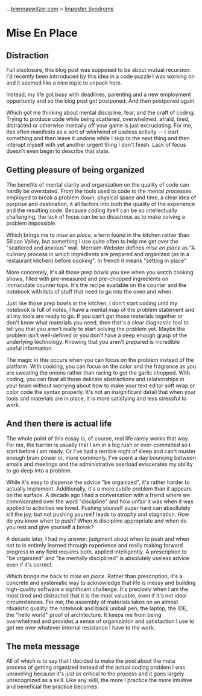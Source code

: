 ...[brennaswitzer.com](https://brennaswitzer.com) > [Imposter Syndrome](https://switzerb.github.io/imposter/)

# Mise En Place

## Distraction

Full disclosure, this blog post was supposed to be about mutual recursion. I'd recently been intrroduced by this idea in a code puzzle I was working on and it seemed like a nice topic to unpack here.

Instead, my life got busy with deadlines, parenting and a new employment opportunity and so the blog post got postponed. And then postponed again.

Which got me thinking about mental discipline, fear, and the craft of coding. Trying to produce code while being scattered, overwhelmed, afraid, tired, distracted or otherwise mentally off your game is just excruciating. For me, this often manifests as a sort of whirlwind of useless activity -- I start something and then leave it undone while I skip to the next thing and then interupt myself with yet another urgent thing I don't finish. Lack of focus doesn't even begin to describe that state.

## Getting pleasure of being organized

The benefits of mental clarity and organization on the quality of code can hardly be overstated. From the tools used to code to the mental processes employed to break a problem down, physical space and time, a clear idea of purpose and destination, it all factors into both the quality of the experience and the resulting code. Because coding itself can be so intellectually challenging, the lack of focus can be so disastrous as to make solving a problem impossible.

Which brings me to _mise en place_, a term found in the kitchen rather than Silicon Valley, but something I use quite often to help me get over the "scattered and anxious" wall. Merriam-Webster defines _mise en place_ as "A culinary process in which ingredients are prepared and organized (as in a restaurant kitchen) before cooking". In french it means "setting in place" 

More concretely, it's all those prep bowls you see when you watch cooking shows, filled with pre-measured and pre-chopped ingredients on immaculate counter tops. It's the recipe available on the counter and the notebook with lists of stuff that need to go into the oven and when.

Just like those prep bowls in the kitchen, I don't start coding until my notebook is full of notes, I have a mental map of the problem statement and all my tools are ready to go. If you can't get those materials together or don't know what materials you need, then that's a clear diagnostic tool to tell you that you aren't really to start solving the problem yet. Maybe the problem isn't well-defined or you don't have a deep enough grasp of the underlying technology. Knowing that you aren't prepared is incredible useful information.

The magic in this occurs when you can focus on the problem instead of the platform. With cooking, you can focus on the color and the fragrance as you are sweating the onions rather than racing to get the garlic chopped. With coding, you can float all those delicate abstractions and relationships in your brain without worrying about how to make your text editor soft wrap or color code the syntax properly. It's not an insignificant detail that when your tools and materials are in place, it is more satisfying and less stressful to work.

## And then there is actual life

The whole point of this essay is, of course, real life rarely works that way. For me, the barrier is usually that I am in a big rush or over-committed so I start before I am ready. Or I've had a terrible night of sleep and can't muster enough brain power or, more commonly, I've spent a day bouncing between emails and meetings and the administrative overload eviscerates my ability to go deep into a problem.

While it's easy to dispense the advice "be organized", it's rather harder to actually implement. Additionally, it's a more subtle problem than it appears on the surface. A decade ago I had a conversation with a friend where we commiserated over the word "discipline" and how unfair it was when it was applied to activities we loved. Pushing yourself super hard can absollutely kill the joy, but not pushing yourself leads to atrophy and stagnation. How do you know when to push? When is discipline appropriate and when do you rest and give yourself a break?

A decade later, I had my answer: judgment about when to push and when not to is entirely learned through experience and really making forward progress in any field requires both, applied intelligently. A prescription to "be organized" and "be mentally disciplined" is absolutely useless advice even if it's correct.

Which brings me back to _mise en place_. Rather than prescription, it's a concrete and systematic way to acknowledge that life is messy and building high-quality software a significant challenge. It's precisely when I am the most tired and distracted that it is the most valuable, even if it's not ideal circumstances. For me, the assembly of materials takes on an almost ritualistic quality: the notebook and black uniball pen, the laptop, the IDE, the "hello world" proof of architecture. It keeps me from being overwhelmed and provides a sense of organization and satisfaction I use to get me over whatever internal resistance I have to the work.

## The meta message

All of which is to say that I decided to make the post about the meta process of getting organized instead of the actual coding problem I was unraveling because it's just as critical to the process and it goes largely unrecognized as a skill. Like any skill, the more I practice the more intuitive and beneficial the practice becomes.

